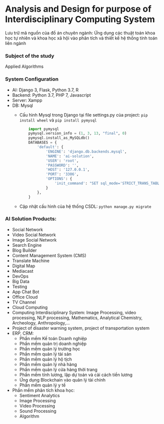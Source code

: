# Analysis and Design for purpose of Interdisciplinary Computing System
Lưu trữ mã nguồn của đồ án chuyên ngành: Ứng dụng các thuật toán khoa học tự nhiên và khoa học xã hội vào phân tích và thiết kế hệ thống tính toán liên ngành
### Subject of the study
Applied Algorithms
### System Configuration 
- AI: Django 3, Flask, Python 3.7, R
- Backend: Python 3.7, PHP 7, Javascript
- Server: Xampp
- DB: Mysql
  + Cấu hình Mysql trong Django tại file settings.py của project: `pip install wheel` và `pip install pymysql`
  
	```py
		import pymysql
		pymysql.version_info = (1, 3, 13, "final", 0)
		pymysql.install_as_MySQLdb()
		DATABASES = {
			'default': {
				'ENGINE': 'django.db.backends.mysql',
				'NAME': 'ai-solution',
				'USER': 'root',
				'PASSWORD': '',
				'HOST': '127.0.0.1',
				'PORT': '3306',
				'OPTIONS': {
					'init_command': "SET sql_mode='STRICT_TRANS_TABLES'",
				}
			},
		}
	```
   + Cập nhật cấu hình của hệ thống CSDL: `python manage.py migrate`

### AI Solution Products:
+ Social Network 
+ Video Social Network 
+ Image Social Network 
+ Search Engine 
+ Blog Builder
+ Content Management System (CMS)
+ Translate Machine 
+ Digital Map
+ Mediacast
+ DevOps
+ Big Data
+ Testing 
+ App Chat Bot 
+ Office Cloud 
+ TV Channel 
+ Cloud Computing 
+ Computing Interdisciplinary System: Image Processing, video processing, NLP processing, Mathematics, Analytical Chemistry, Archeology, Anthropology,...
+ Project of disaster warning system, project of transportation system
+ ERP, CRM:
  + Phần mềm Kế toán Doanh nghiệp 
  + Phần mềm quản trị doanh nghiệp 
  + Phần mềm quản lý trường học
  + Phần mềm quản lý tài sản
  + Phần mềm quản lý hộ tịch 
  + Phần mềm quản lý nhà hàng
  + Phần mềm quản lý cửa hàng thời trang 
  + Phần mềm tính lương, lập dự toán và cải cách tiền lương 
  + Ứng dụng Blockchain vào quản lý tài chính 
  + Phần mềm quản lý y tế
+ Phần mềm phân tích khoa học:
  + Sentiment Analytics 
  + Image Processing
  + Video Processing
  + Sound Processing
  + Algorithm


